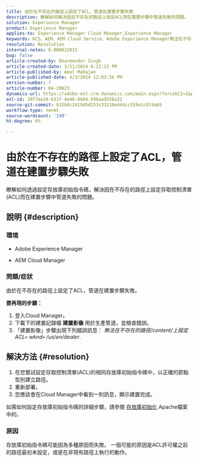 ```yaml
---
title: 由於在不存在的路徑上設定了ACL，管道在建置步驟失敗
description: 瞭解如何解決因在不存在的路徑上設定ACL而在建置步驟中管道失敗的問題。
solution: Experience Manager
product: Experience Manager
applies-to: Experience Manager Cloud Manager,Experience Manager
keywords: KCS、AEM、AEM Cloud Service、Adobe Experience Manager無法在不存在的路徑上設定acl
resolution: Resolution
internal-notes: E-000632815
bug: false
article-created-by: Dharmender Singh
article-created-date: 3/11/2024 6:21:23 PM
article-published-by: Amol Mahajan
article-published-date: 4/3/2024 12:03:56 PM
version-number: 7
article-number: KA-20823
dynamics-url: https://adobe-ent.crm.dynamics.com/main.aspx?forceUCI=1&pagetype=entityrecord&etn=knowledgearticle&id=864b8c26-d4df-ee11-904c-6045bd05e816
exl-id: 30f7ee26-631f-4e46-8684-59baad558a22
source-git-commit: b32b8c2419d5d253c33210e444cc559e1c874ab9
workflow-type: tm+mt
source-wordcount: '249'
ht-degree: 6%

---
```


# 由於在不存在的路徑上設定了ACL，管道在建置步驟失敗


瞭解如何透過設定存放庫初始指令碼，解決因在不存在的路徑上設定存取控制清單(ACL)而在建置步驟中管道失敗的問題。

## 說明 {#description}


### <b>環境</b>

- Adobe Experience Manager


- AEM Cloud Manager




### <b>問題/症狀</b>

由於在不存在的路徑上設定了ACL，管道在建置步驟失敗。

<b>要再現的步驟：</b>

1. 登入Cloud Manager。
2. 下載下的建置記錄檔 <b>建置影像</b> 用於生產管道，並檢查錯誤。
3. 「建置影像」步驟出現下列錯誤訊息： *無法在不存在的路徑/content/上設定ACL`<` wknd`>` /us/en/dealer*.



## 解決方法 {#resolution}


1. 在您嘗試設定存取控制清單(ACL)的相同存放庫初始指令碼中，以正確的節點型別建立路徑。
2. 重新部署。
3. 您應該會在Cloud Manager中看到一則訊息，顯示建置完成。


如需如何設定存放庫初始指令碼的詳細步驟，請參閱 [存放庫初始化](https://sling.apache.org/documentation/bundles/repository-initialization.html) Apache檔案中的。

### <b>原因</b>

存放庫初始指令碼可能因為多種原因而失敗。 一個可能的原因是ACL許可權之前的路徑最初未設定，或是在非現有路徑上執行的動作。
